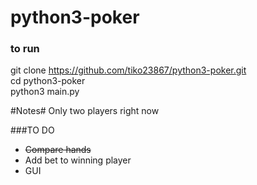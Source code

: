 # python3-poker #

### to run ###

git clone https://github.com/tiko23867/python3-poker.git  <br />
cd python3-poker  <br />
python3 main.py

#Notes# 
Only two players right now

###TO DO
 - ~~Compare hands~~
 - Add bet to winning player
 - GUI
 
